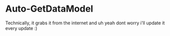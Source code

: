 # Auto-GetDataModel

Technically, it grabs it from the internet and uh yeah dont worry i'll update it every update :)
